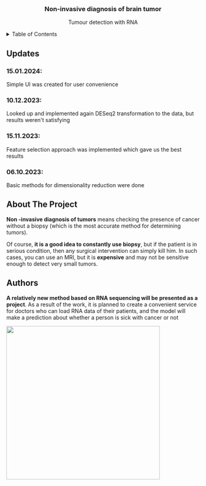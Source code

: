 <div id="top"></div>

<!-- PROJECT LOGO -->
<br />
<div align="center">

<h3 align="center">Non-invasive diagnosis of brain tumor</h3>

  <p align="center">
    Tumour detection with RNA
  </p>
  
</div>
<!-- TABLE OF CONTENTS -->
<details>
  <summary>Table of Contents</summary>
  <ol>
    <li>
      <a href="#updates">Updates</a>
    </li>
    <li>
      <a href="#about-the-project">About The Project</a>
    </li>
    <li>
      <a href="Work cited">Work cited</a>
    </li>
  </ol>
</details>

<!-- UPDATES -->
## Updates 

### 15.01.2024:
Simple UI was created for user convenience

### 10.12.2023:
Looked up and implemented again DESeq2 transformation to the data, but results weren't satisfying

### 15.11.2023:
Feature selection approach was implemented which gave us the best results

### 06.10.2023:
Basic methods for dimensionality reduction were done

<!-- ABOUT THE PROJECT -->
## About The Project

**Non -invasive diagnosis of tumors** means checking the presence of cancer without a biopsy (which is the most accurate method for determining tumors). 

Of course, **it is a good idea to constantly use biopsy**, but if the patient is in serious condition, then any surgical intervention can simply kill him. In such cases, you can use an MRI, but it is **expensive** and may not be sensitive enough to detect very small tumors. 

<!-- WORK CITED -->
## Authors
**A relatively new method based on RNA sequencing will be presented as a project**. As a result of the work, it is planned to create a convenient service for doctors who can load RNA data of their patients, and the model will make a prediction about whether a person is sick with cancer or not

<img src="![icon](https://github.com/jojiku/RNA-cancer/assets/56271473/06231c5e-d59f-4657-92a5-19f944caa136)
" height=400 align = "center"/>
